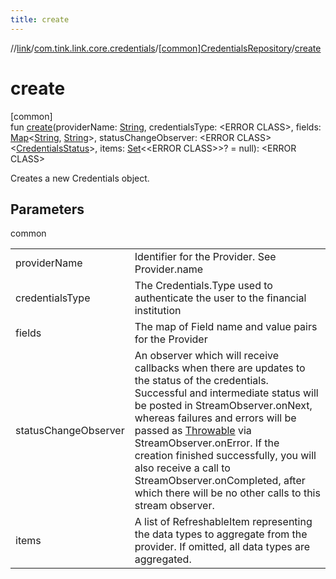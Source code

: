 ```yaml
---
title: create
---
```

//[link](../../../index.html)/[com.tink.link.core.credentials](../index.html)/[[common]CredentialsRepository](index.html)/[create](create.html)



# create



[common]\
fun [create](create.html)(providerName: [String](https://kotlinlang.org/api/latest/jvm/stdlib/kotlin/-string/index.html), credentialsType: &lt;ERROR CLASS&gt;, fields: [Map](https://kotlinlang.org/api/latest/jvm/stdlib/kotlin.collections/-map/index.html)&lt;[String](https://kotlinlang.org/api/latest/jvm/stdlib/kotlin/-string/index.html), [String](https://kotlinlang.org/api/latest/jvm/stdlib/kotlin/-string/index.html)&gt;, statusChangeObserver: &lt;ERROR CLASS&gt;&lt;[CredentialsStatus](../[common]-credentials-status/index.html)&gt;, items: [Set](https://kotlinlang.org/api/latest/jvm/stdlib/kotlin.collections/-set/index.html)&lt;&lt;ERROR CLASS&gt;&gt;? = null): &lt;ERROR CLASS&gt;



Creates a new Credentials object.



## Parameters


common

| | |
|---|---|
| providerName | Identifier for the Provider. See Provider.name |
| credentialsType | The Credentials.Type used to authenticate the user to the financial institution |
| fields | The map of Field name and value pairs for the Provider |
| statusChangeObserver | An observer which will receive callbacks when there are updates to the status of the credentials. Successful and intermediate status will be posted in StreamObserver.onNext, whereas failures and errors will be passed as [Throwable](https://kotlinlang.org/api/latest/jvm/stdlib/kotlin/-throwable/index.html) via StreamObserver.onError. If the creation finished successfully, you will also receive a call to StreamObserver.onCompleted, after which there will be no other calls to this stream observer. |
| items | A list of RefreshableItem representing the data types to aggregate from the provider. If omitted, all data types are aggregated. |




